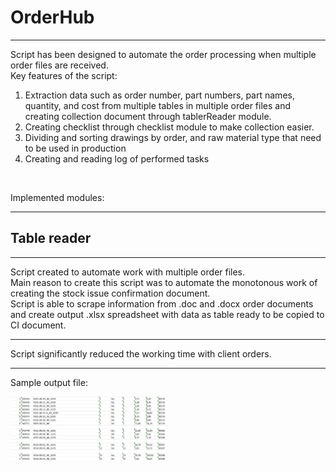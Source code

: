 <h1>OrderHub</h1>
<hr>
<p>Script has been designed to automate the order processing when multiple
order files are received.
<br>
Key features of the script:

1. Extraction data such as order number, part numbers, part names, quantity, and cost
from multiple tables in multiple order files and creating collection document through tablerReader module.
2. Creating checklist through checklist module to make collection easier.
3. Dividing and sorting drawings by order, and raw material type that need to be used in production
4. Creating and reading log of performed tasks
<br>

Implemented modules:
<hr>
<h2>Table reader</h2>

<hr>
<p>Script created to automate work with multiple order files.<br>
Main reason to create this script was to automate the monotonous 
work of creating the stock issue confirmation document.
<br>
Script is able to scrape information from .doc and .docx order documents
<br>
and create output .xlsx spreadsheet with data as table ready to be copied to CI document.
<br></p>
<hr>
<p>Script significantly reduced the working time with client orders.</p>
<hr>
<p>Sample output file:</p>
<img style="max-width:1000px; width:50%;" src="sample/sample.png">
